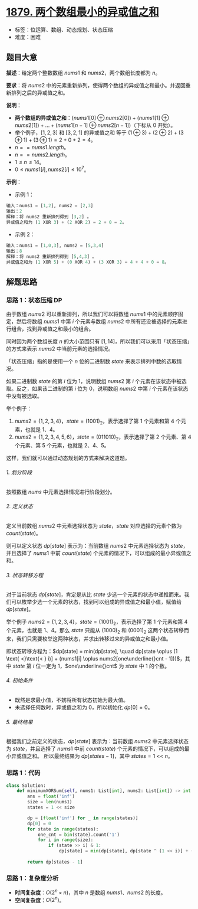 # [1879. 两个数组最小的异或值之和](https://leetcode.cn/problems/minimum-xor-sum-of-two-arrays/)

- 标签：位运算、数组、动态规划、状态压缩
- 难度：困难

## 题目大意

**描述**：给定两个整数数组 $nums1$ 和 $nums2$，两个数组长度都为 $n$。

**要求**：将 $nums2$ 中的元素重新排列，使得两个数组的异或值之和最小。并返回重新排列之后的异或值之和。

**说明**：

- **两个数组的异或值之和**：$(nums1[0] \oplus nums2[0]) + (nums1[1] \oplus nums2[1]) + ... + (nums1[n - 1] \oplus nums2[n - 1])$（下标从 $0$ 开始）。
- 举个例子，$[1, 2, 3]$ 和 $[3,2,1]$ 的异或值之和 等于 $(1 \oplus 3) + (2 \oplus 2) + (3 \oplus 1) + (3 \oplus 1) = 2 + 0 + 2 = 4$。
- $n == nums1.length$。
- $n == nums2.length$。
- $1 \le n \le 14$。
- $0 \le nums1[i], nums2[i] \le 10^7$。

**示例**：

- 示例 1：

```python
输入：nums1 = [1,2], nums2 = [2,3]
输出：2
解释：将 nums2 重新排列得到 [3,2] 。
异或值之和为 (1 XOR 3) + (2 XOR 2) = 2 + 0 = 2。
```

- 示例 2：

```python
输入：nums1 = [1,0,3], nums2 = [5,3,4]
输出：8
解释：将 nums2 重新排列得到 [5,4,3] 。
异或值之和为 (1 XOR 5) + (0 XOR 4) + (3 XOR 3) = 4 + 4 + 0 = 8。
```

## 解题思路

### 思路 1：状态压缩 DP

由于数组 $nums2$ 可以重新排列，所以我们可以将数组 $nums1$ 中的元素顺序固定，然后将数组 $nums1$ 中第 $i$ 个元素与数组 $nums2$ 中所有还没被选择的元素进行组合，找到异或值之和最小的组合。

同时因为两个数组长度 $n$ 的大小范围只有 $[1, 14]$，所以我们可以采用「状态压缩」的方式来表示 $nums2$ 中当前元素的选择情况。

「状态压缩」指的是使用一个 $n$ 位的二进制数 $state$ 来表示排列中数的选取情况。

如果二进制数 $state$ 的第 $i$ 位为 $1$，说明数组 $nums2$ 第 $i$ 个元素在该状态中被选取。反之，如果该二进制的第 $i$ 位为 $0$，说明数组 $nums2$ 中第 $i$ 个元素在该状态中没有被选取。

举个例子：

1. $nums2 = \lbrace 1, 2, 3, 4 \rbrace$，$state = (1001)_2$，表示选择了第 $1$ 个元素和第 $4$ 个元素，也就是 $1$、$4$。
2. $nums2 = \lbrace 1, 2, 3, 4, 5, 6 \rbrace$，$state = (011010)_2$，表示选择了第 $2$ 个元素、第 $4$ 个元素、第 $5$ 个元素，也就是  $2$、$4$、$5$。

这样，我们就可以通过动态规划的方式来解决这道题。

###### 1. 划分阶段

按照数组 $nums$ 中元素选择情况进行阶段划分。

###### 2. 定义状态

定义当前数组 $nums2$ 中元素选择状态为 $state$，$state$ 对应选择的元素个数为 $count(state)$。

则可以定义状态 $dp[state]$ 表示为：当前数组 $nums2$ 中元素选择状态为 $state$，并且选择了 $nums1$ 中前 $count(state)$ 个元素的情况下，可以组成的最小异或值之和。

###### 3. 状态转移方程

对于当前状态 $dp[state]$，肯定是从比 $state$ 少选一个元素的状态中递推而来。我们可以枚举少选一个元素的状态，找到可以组成的异或值之和最小值，赋值给 $dp[state]$。

举个例子 $nums2 = \lbrace 1, 2, 3, 4 \rbrace$，$state = (1001)_2$，表示选择了第 $1$ 个元素和第 $4$ 个元素，也就是 $1$、$4$。那么 $state$ 只能从 $(1000)_2$ 和 $(0001)_2$ 这两个状态转移而来，我们只需要枚举这两种状态，并求出转移过来的异或值之和最小值。

即状态转移方程为：$dp[state] = min(dp[state], \quad dp[state \oplus (1 \text{ <}\text{< } i)] + (nums1[i] \oplus nums2[one\underline{}cnt - 1]))$，其中 $state$ 第 $i$ 位一定为 $1$，$one\underline{}cnt$ 为 $state$ 中 $1$ 的个数。

###### 4. 初始条件

- 既然是求最小值，不妨将所有状态初始为最大值。
- 未选择任何数时，异或值之和为 $0$，所以初始化 $dp[0] = 0$。

###### 5. 最终结果

根据我们之前定义的状态，$dp[state]$ 表示为：当前数组 $nums2$ 中元素选择状态为 $state$，并且选择了 $nums1$ 中前 $count(state)$ 个元素的情况下，可以组成的最小异或值之和。 所以最终结果为 $dp[states - 1]$，其中 $states = 1 \text{ <}\text{< } n$。

### 思路 1：代码

```python
class Solution:
    def minimumXORSum(self, nums1: List[int], nums2: List[int]) -> int:
        ans = float('inf')
        size = len(nums1)
        states = 1 << size

        dp = [float('inf') for _ in range(states)]
        dp[0] = 0
        for state in range(states):
            one_cnt = bin(state).count('1')
            for i in range(size):
                if (state >> i) & 1:
                    dp[state] = min(dp[state], dp[state ^ (1 << i)] + (nums1[i] ^ nums2[one_cnt - 1]))
        
        return dp[states - 1]
```

### 思路 1：复杂度分析

- **时间复杂度**：$O(2^n \times n)$，其中 $n$ 是数组 $nums1$、$nums2$ 的长度。
- **空间复杂度**：$O(2^n)$。

